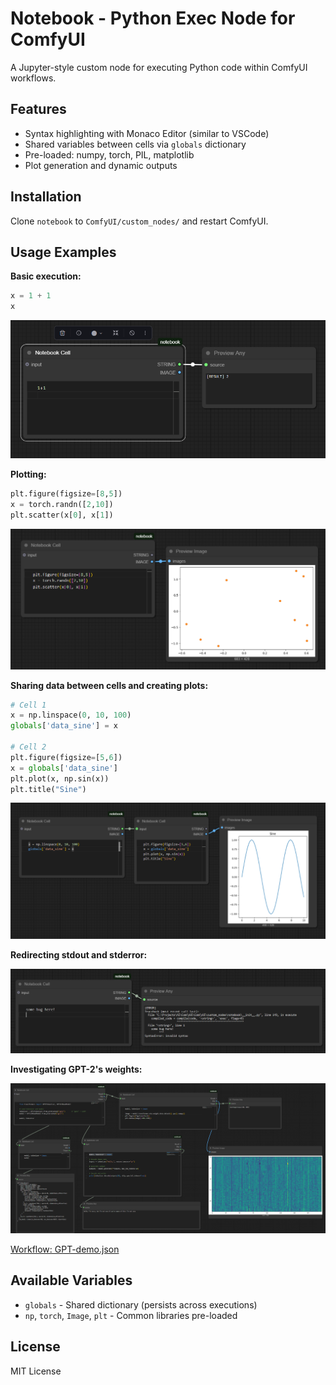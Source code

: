 # Notebook - Python Exec Node for ComfyUI

A Jupyter-style custom node for executing Python code within ComfyUI workflows.

## Features

- Syntax highlighting with Monaco Editor (similar to VSCode)
- Shared variables between cells via `globals` dictionary
- Pre-loaded: numpy, torch, PIL, matplotlib
- Plot generation and dynamic outputs

## Installation

Clone `notebook` to `ComfyUI/custom_nodes/` and restart ComfyUI.

## Usage Examples

**Basic execution:**
```python
x = 1 + 1
x
```

![1+1](./img/simple.png)

**Plotting:**
```python
plt.figure(figsize=[8,5])
x = torch.randn([2,10])
plt.scatter(x[0], x[1])
```

![random](./img/random.png)

**Sharing data between cells and creating plots:**
```python
# Cell 1
x = np.linspace(0, 10, 100)
globals['data_sine'] = x

# Cell 2
plt.figure(figsize=[5,6])
x = globals['data_sine']
plt.plot(x, np.sin(x))
plt.title("Sine")
```

![sine](./img/sine.png)


**Redirecting stdout and stderror:**

![bug](./img/bug.png)

**Investigating GPT-2's weights:**

![gpt](./img/gpt.png)

[Workflow: GPT-demo.json](./workflows/GPT-demo.json)

## Available Variables

- `globals` - Shared dictionary (persists across executions)
- `np`, `torch`, `Image`, `plt` - Common libraries pre-loaded

## License

MIT License

